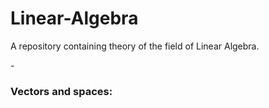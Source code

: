 # Linear-Algebra
A repository containing theory of the field of Linear Algebra.

-<h3>Vectors and spaces:</h3>
